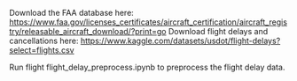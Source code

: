 Download the FAA database here: https://www.faa.gov/licenses_certificates/aircraft_certification/aircraft_registry/releasable_aircraft_download/?print=go 
Download flight delays and cancellations here: https://www.kaggle.com/datasets/usdot/flight-delays?select=flights.csv

Run flight flight_delay_preprocess.ipynb to preprocess the flight delay data.